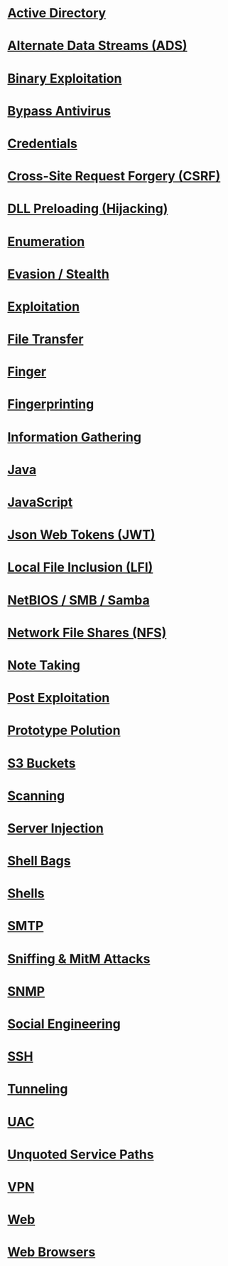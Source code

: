 # [Active Directory](ActiveDirectory/README.md)
# [Alternate Data Streams (ADS)](ADS/README.md)
# [Binary Exploitation](BinaryExploitation/README.md)
# [Bypass Antivirus](BypassAntivirus/README.md)
# [Credentials](Credentials/README.md)
# [Cross-Site Request Forgery (CSRF)](CSRF/README.md)
# [DLL Preloading (Hijacking)](DLL_Preloading/README.md)
# [Enumeration](Enumeration/README.md)
# [Evasion / Stealth](Evasion_Stealth/README.md)
# [Exploitation](Exploitation/README.md)
# [File Transfer](FileTransfer/README.md)
# [Finger](Finger/README.md)
# [Fingerprinting](Fingerprinting/README.md)
# [Information Gathering](InformationGathering/README.md)
# [Java](Java/README.md)
# [JavaScript](JavaScript/README.md)
# [Json Web Tokens (JWT)](JWT/README.md)
# [Local File Inclusion (LFI)](LFI/README.md)
# [NetBIOS / SMB / Samba](NetBIOS_SMB_Samba/README.md)
# [Network File Shares (NFS)](NFS/README.md)
# [Note Taking](NoteTaking/README.md)
# [Post Exploitation](PostExploitation/README.md)
# [Prototype Polution](PrototypePolution/README.md)
# [S3 Buckets](S3_Buckets/README.md)
# [Scanning](Scanning/README.md)
# [Server Injection](ServerInjection/README.md)
# [Shell Bags](ShellBags/README.md)
# [Shells](Shells/README.md)
# [SMTP](SMTP/README.md)
# [Sniffing & MitM Attacks](Sniffing_MitM_Attacks/README.md)
# [SNMP](SNMP/README.md)
# [Social Engineering](SocialEngineering/README.md)
# [SSH](SSH/README.md)
# [Tunneling](Tunneling/README.md)
# [UAC](UAC/README.md)
# [Unquoted Service Paths](UnquotedServicePaths/README.md)
# [VPN](VPN/README.md)
# [Web](Web/README.md)
# [Web Browsers](WebBrowsers/README.md)